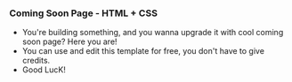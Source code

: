### Coming Soon Page - HTML + CSS
- You're building something, and you wanna upgrade it with cool coming soon page? Here you are!
- You can use and edit this template for free, you don't have to give credits.
- Good LucK!
